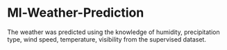 # Ml-Weather-Prediction
The weather was predicted using the knowledge of humidity, precipitation type, wind speed, temperature, visibility from the supervised dataset.
